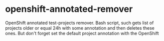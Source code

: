 # openshift-annotated-remover
OpenShift annotated test-projects remover. Bash script, such gets list of projects older or equal 24h with some annotation and then deletes these ones. But don't forget set the default project annotation with the OpenShift
